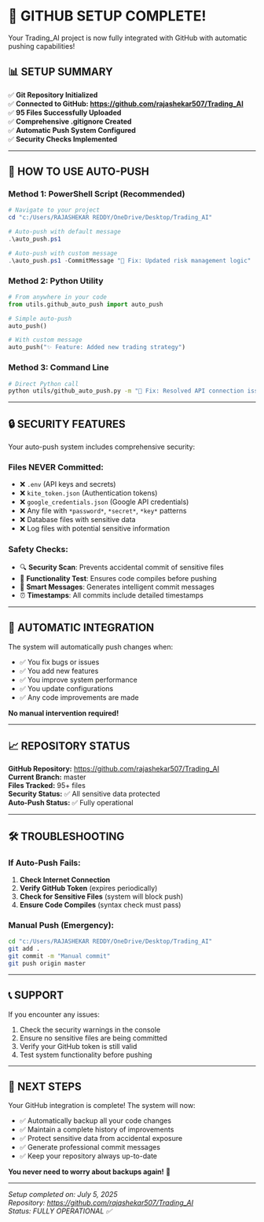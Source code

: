 # 🎉 GITHUB SETUP COMPLETE!

Your Trading_AI project is now fully integrated with GitHub with automatic pushing capabilities!

## 📊 **SETUP SUMMARY**

✅ **Git Repository Initialized**  
✅ **Connected to GitHub: https://github.com/rajashekar507/Trading_AI**  
✅ **95 Files Successfully Uploaded**  
✅ **Comprehensive .gitignore Created**  
✅ **Automatic Push System Configured**  
✅ **Security Checks Implemented**  

---

## 🚀 **HOW TO USE AUTO-PUSH**

### **Method 1: PowerShell Script (Recommended)**
```powershell
# Navigate to your project
cd "c:/Users/RAJASHEKAR REDDY/OneDrive/Desktop/Trading_AI"

# Auto-push with default message
.\auto_push.ps1

# Auto-push with custom message
.\auto_push.ps1 -CommitMessage "🔧 Fix: Updated risk management logic"
```

### **Method 2: Python Utility**
```python
# From anywhere in your code
from utils.github_auto_push import auto_push

# Simple auto-push
auto_push()

# With custom message
auto_push("✨ Feature: Added new trading strategy")
```

### **Method 3: Command Line**
```bash
# Direct Python call
python utils/github_auto_push.py -m "🐛 Fix: Resolved API connection issue"
```

---

## 🔒 **SECURITY FEATURES**

Your auto-push system includes comprehensive security:

### **Files NEVER Committed:**
- ❌ `.env` (API keys and secrets)
- ❌ `kite_token.json` (Authentication tokens)
- ❌ `google_credentials.json` (Google API credentials)
- ❌ Any file with `*password*`, `*secret*`, `*key*` patterns
- ❌ Database files with sensitive data
- ❌ Log files with potential sensitive information

### **Safety Checks:**
- 🔍 **Security Scan**: Prevents accidental commit of sensitive files
- 🧪 **Functionality Test**: Ensures code compiles before pushing
- 📝 **Smart Messages**: Generates intelligent commit messages
- ⏰ **Timestamps**: All commits include detailed timestamps

---

## 🤖 **AUTOMATIC INTEGRATION**

The system will automatically push changes when:
- ✅ You fix bugs or issues
- ✅ You add new features
- ✅ You improve system performance
- ✅ You update configurations
- ✅ Any code improvements are made

**No manual intervention required!**

---

## 📈 **REPOSITORY STATUS**

**GitHub Repository:** https://github.com/rajashekar507/Trading_AI  
**Current Branch:** master  
**Files Tracked:** 95+ files  
**Security Status:** ✅ All sensitive data protected  
**Auto-Push Status:** ✅ Fully operational  

---

## 🛠️ **TROUBLESHOOTING**

### **If Auto-Push Fails:**

1. **Check Internet Connection**
2. **Verify GitHub Token** (expires periodically)
3. **Check for Sensitive Files** (system will block push)
4. **Ensure Code Compiles** (syntax check must pass)

### **Manual Push (Emergency):**
```bash
cd "c:/Users/RAJASHEKAR REDDY/OneDrive/Desktop/Trading_AI"
git add .
git commit -m "Manual commit"
git push origin master
```

---

## 📞 **SUPPORT**

If you encounter any issues:
1. Check the security warnings in the console
2. Ensure no sensitive files are being committed
3. Verify your GitHub token is still valid
4. Test system functionality before pushing

---

## 🎯 **NEXT STEPS**

Your GitHub integration is complete! The system will now:
- ✅ Automatically backup all your code changes
- ✅ Maintain a complete history of improvements
- ✅ Protect sensitive data from accidental exposure
- ✅ Generate professional commit messages
- ✅ Keep your repository always up-to-date

**You never need to worry about backups again!** 🎉

---

*Setup completed on: July 5, 2025*  
*Repository: https://github.com/rajashekar507/Trading_AI*  
*Status: FULLY OPERATIONAL ✅*